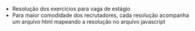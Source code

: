 - Resolução dos exercícios para vaga de estágio
- Para maior comodidade dos recrutadores, cada resolução acompanha um arquivo html mapeando a resolução no arquivo javascript